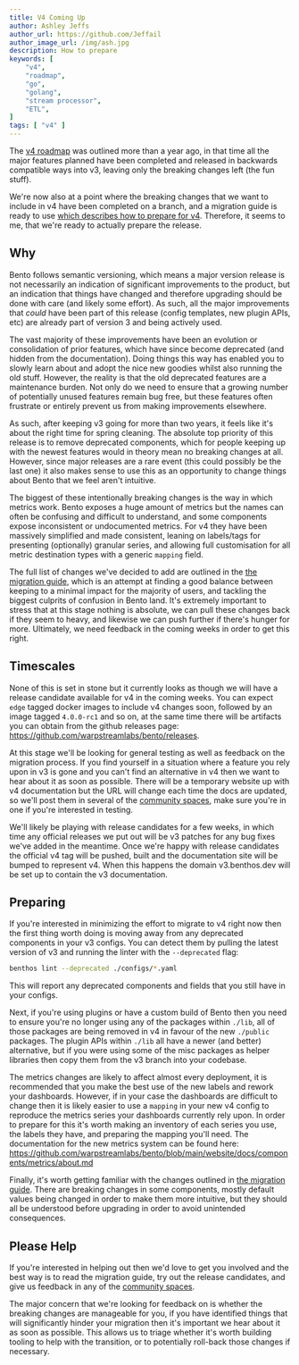 ```yaml
---
title: V4 Coming Up
author: Ashley Jeffs
author_url: https://github.com/Jeffail
author_image_url: /img/ash.jpg
description: How to prepare
keywords: [
    "v4",
    "roadmap",
    "go",
    "golang",
    "stream processor",
    "ETL",
]
tags: [ "v4" ]
---
```


The [v4 roadmap](/blog/2021/01/04/v4-roadmap) was outlined more than a year ago, in that time all the major features planned have been completed and released in backwards compatible ways into v3, leaving only the breaking changes left (the fun stuff).

We're now also at a point where the breaking changes that we want to include in v4 have been completed on a branch, and a migration guide is ready to use [which describes how to prepare for v4](/docs/guides/migration/v4). Therefore, it seems to me, that we're ready to actually prepare the release.

<!--truncate-->

## Why

Bento follows semantic versioning, which means a major version release is not necessarily an indication of significant improvements to the product, but an indication that things have changed and therefore upgrading should be done with care (and likely some effort). As such, all the major improvements that _could_ have been part of this release (config templates, new plugin APIs, etc) are already part of version 3 and being actively used.

The vast majority of these improvements have been an evolution or consolidation of prior features, which have since become deprecated (and hidden from the documentation). Doing things this way has enabled you to slowly learn about and adopt the nice new goodies whilst also running the old stuff. However, the reality is that the old deprecated features are a maintenance burden. Not only do we need to ensure that a growing number of potentially unused features remain bug free, but these features often frustrate or entirely prevent us from making improvements elsewhere.

As such, after keeping v3 going for more than two years, it feels like it's about the right time for spring cleaning. The absolute top priority of this release is to remove deprecated components, which for people keeping up with the newest features would in theory mean no breaking changes at all. However, since major releases are a rare event (this could possibly be the last one) it also makes sense to use this as an opportunity to change things about Bento that we feel aren't intuitive.

The biggest of these intentionally breaking changes is the way in which metrics work. Bento exposes a huge amount of metrics but the names can often be confusing and difficult to understand, and some components expose inconsistent or undocumented metrics. For v4 they have been massively simplified and made consistent, leaning on labels/tags for presenting (optionally) granular series, and allowing full customisation for all metric destination types with a generic `mapping` field.

The full list of changes we've decided to add are outlined in the [the migration guide](/docs/guides/migration/v4), which is an attempt at finding a good balance between keeping to a minimal impact for the majority of users, and tackling the biggest culprits of confusion in Bento land. It's extremely important to stress that at this stage nothing is absolute, we can pull these changes back if they seem to heavy, and likewise we can push further if there's hunger for more. Ultimately, we need feedback in the coming weeks in order to get this right.

## Timescales

None of this is set in stone but it currently looks as though we will have a release candidate available for v4 in the coming weeks. You can expect `edge` tagged docker images to include v4 changes soon, followed by an image tagged `4.0.0-rc1` and so on, at the same time there will be artifacts you can obtain from the github releases page: https://github.com/warpstreamlabs/bento/releases.

At this stage we'll be looking for general testing as well as feedback on the migration process. If you find yourself in a situation where a feature you rely upon in v3 is gone and you can't find an alternative in v4 then we want to hear about it as soon as possible. There will be a temporary website up with v4 documentation but the URL will change each time the docs are updated, so we'll post them in several of the [community spaces][community], make sure you're in one if you're interested in testing.

We'll likely be playing with release candidates for a few weeks, in which time any official releases we put out will be v3 patches for any bug fixes we've added in the meantime. Once we're happy with release candidates the official v4 tag will be pushed, built and the documentation site will be bumped to represent v4. When this happens the domain v3.benthos.dev will be set up to contain the v3 documentation.

## Preparing

If you're interested in minimizing the effort to migrate to v4 right now then the first thing worth doing is moving away from any deprecated components in your v3 configs. You can detect them by pulling the latest version of v3 and running the linter with the `--deprecated` flag:

```sh
benthos lint --deprecated ./configs/*.yaml
```

This will report any deprecated components and fields that you still have in your configs.

Next, if you're using plugins or have a custom build of Bento then you need to ensure you're no longer using any of the packages within `./lib`, all of those packages are being removed in v4 in favour of the new `./public` packages. The plugin APIs within `./lib` all have a newer (and better) alternative, but if you were using some of the misc packages as helper libraries then copy them from the v3 branch into your codebase.

The metrics changes are likely to affect almost every deployment, it is recommended that you make the best use of the new labels and rework your dashboards. However, if in your case the dashboards are difficult to change then it is likely easier to use a `mapping` in your new v4 config to reproduce the metrics series your dashboards currently rely upon. In order to prepare for this it's worth making an inventory of each series you use, the labels they have, and preparing the mapping you'll need. The documentation for the new metrics system can be found here: https://github.com/warpstreamlabs/bento/blob/main/website/docs/components/metrics/about.md

Finally, it's worth getting familiar with the changes outlined in [the migration guide](/docs/guides/migration/v4). There are breaking changes in some components, mostly default values being changed in order to make them more intuitive, but they should all be understood before upgrading in order to avoid unintended consequences.

## Please Help

If you're interested in helping out then we'd love to get you involved and the best way is to read the migration guide, try out the release candidates, and give us feedback in any of the [community spaces][community].

The major concern that we're looking for feedback on is whether the breaking changes are manageable for you, if you have identified things that will significantly hinder your migration then it's important we hear about it as soon as possible. This allows us to triage whether it's worth building tooling to help with the transition, or to potentially roll-back those changes if necessary.

[community]: /community
